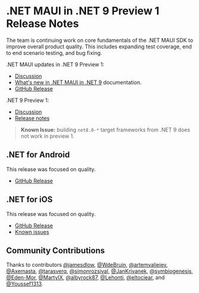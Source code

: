 # .NET MAUI in .NET 9 Preview 1 Release Notes

The team is continuing work on core fundamentals of the .NET MAUI SDK to improve overall product quality. This includes expanding test coverage, end to end scenario testing, and bug fixing.

.NET MAUI updates in .NET 9 Preview 1:

* [Discussion](https://github.com/dotnet/maui/discussions/20558)
* [What's new in .NET MAUI in .NET 9](https://learn.microsoft.com/dotnet/maui/whats-new/dotnet-9) documentation.
* [GitHub Release](https://github.com/dotnet/maui/releases/tag/9.0.100-preview.1.9973)

.NET 9 Preview 1:

* [Discussion](https://aka.ms/dotnet/9/preview1)
* [Release notes](README.md)

> **Known Issue:** building `net8.0-*` target frameworks from .NET 9 does not work in preview 1.

## .NET for Android

This release was focused on quality.

* [GitHub Release](https://github.com/dotnet/android/releases/)

## .NET for iOS

This release was focused on quality.

* [GitHub Release](https://github.com/xamarin/xamarin-macios/releases/)
* [Known issues](https://github.com/xamarin/xamarin-macios/wiki/Known-issues-in-.NET9)

## Community Contributions

Thanks to contributors [@jamesdlow](https://github.com/jamesdlow), [@WdeBruin](https://github.com/WdeBruin), [@artemvalieiev](https://github.com/artemvalieiev), [@Axemasta](https://github.com/Axemasta), [@tarasverq](https://github.com/tarasverq), [@simonrozsival](https://github.com/simonrozsival), [@JanKrivanek](https://github.com/JanKrivanek), [@symbiogenesis](https://github.com/symbiogenesis), [@Eden-Mor](https://github.com/Eden-Mor), [@MartyIX](https://github.com/MartyIX), [@albyrock87](https://github.com/albyrock87), [@Lehonti](https://github.com/Lehonti), [@eltociear](https://github.com/eltociear), and [@Youssef1313](https://github.com/Youssef1313).
